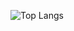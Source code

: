 ![Top Langs](https://github-readme-stats.vercel.app/api/top-langs/?username=priscillabigaill&theme=moltack&layout=compact&hide=css,jupyter%20notebook)
